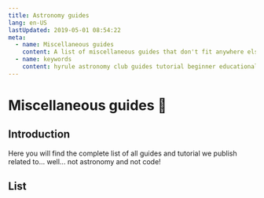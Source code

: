 ```yaml
---
title: Astronomy guides
lang: en-US
lastUpdated: 2019-05-01 08:54:22
meta:
  - name: Miscellaneous guides
    content: A list of miscellaneous guides that don't fit anywhere else on the Hyrule Astronomy Club
  - name: keywords
    content: hyrule astronomy club guides tutorial beginner educational kids learning 
---
```


# Miscellaneous guides :open_book: 

## Introduction

Here you will find the complete list of all guides and tutorial we publish related to... well... not astronomy and not code!

## List

<pageList folder='/guides/misc/' />

<ratings :kid_score=4 :wow_score=4 :accessibility_score=3 />
